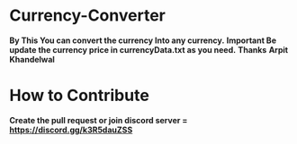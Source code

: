 # Currency-Converter
**By This You can convert the currency Into any currency.**
**Important Be update the currency price in currencyData.txt as you need.**
**Thanks** 
**Arpit Khandelwal**

# How to Contribute
 **Create the pull request or join discord server = https://discord.gg/k3R5dauZSS**
